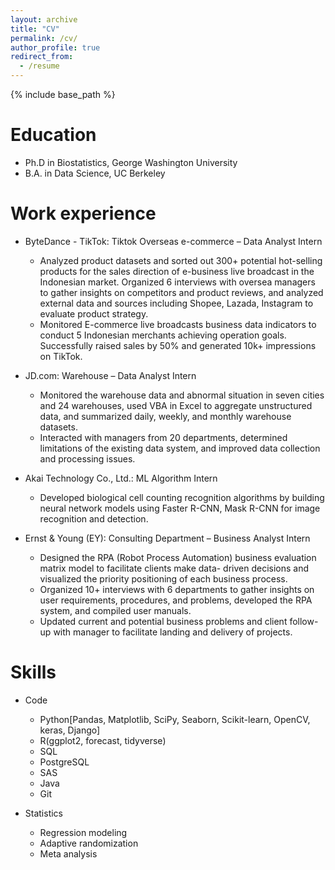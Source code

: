 ```yaml
---
layout: archive
title: "CV"
permalink: /cv/
author_profile: true
redirect_from:
  - /resume
---
```


{% include base_path %}

Education
======
* Ph.D in Biostatistics, George Washington University
* B.A. in Data Science, UC Berkeley

Work experience
======
* ByteDance - TikTok: Tiktok Overseas e-commerce – Data Analyst Intern
  * Analyzed product datasets and sorted out 300+ potential hot-selling products for the sales direction of e-business live
broadcast in the Indonesian market. Organized 6 interviews with oversea managers to gather insights on competitors and product reviews, and analyzed external data and sources including Shopee, Lazada, Instagram to evaluate product strategy.
  * Monitored E-commerce live broadcasts business data indicators to conduct 5 Indonesian merchants achieving operation goals. Successfully raised sales by 50% and generated 10k+ impressions on TikTok.

* JD.com: Warehouse – Data Analyst Intern
  * Monitored the warehouse data and abnormal situation in seven cities and 24 warehouses, used VBA in Excel to
aggregate unstructured data, and summarized daily, weekly, and monthly warehouse datasets.
  * Interacted with managers from 20 departments, determined limitations of the existing data system, and improved data
collection and processing issues.

* Akai Technology Co., Ltd.: ML Algorithm Intern
  * Developed biological cell counting recognition algorithms by building neural network models using Faster R-CNN,
Mask R-CNN for image recognition and detection.

* Ernst & Young (EY): Consulting Department – Business Analyst Intern
  * Designed the RPA (Robot Process Automation) business evaluation matrix model to facilitate clients make data-
driven decisions and visualized the priority positioning of each business process.
  * Organized 10+ interviews with 6 departments to gather insights on user requirements, procedures, and problems,
developed the RPA system, and compiled user manuals.
  * Updated current and potential business problems and client follow-up with manager to facilitate landing and delivery
of projects.
  
Skills
======
* Code
  * Python[Pandas, Matplotlib, SciPy, Seaborn, Scikit-learn, OpenCV, keras, Django]
  * R(ggplot2, forecast, tidyverse)
  * SQL
  * PostgreSQL
  * SAS
  * Java
  * Git

* Statistics
  * Regression modeling
  * Adaptive randomization
  * Meta analysis
